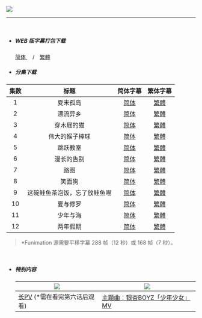 

![](https://p.sda1.dev/2/31e20189a422198da2d1741f221f553e/Sonny_Boy_poster.png)



------

​	

- ##### **WEB 版字幕打包下载**

  [简体 ](https://github.com/SweetSub/SweetSub-source/blob/master/Sonny%20Boy/%5BXKsub%26SweetSub%5D%20Sonny%20Boy%20-%20WebRip%20Subtitles.chs.zip)　/　[繁體](https://github.com/SweetSub/SweetSub-source/blob/master/Sonny%20Boy/%5BXKsub%26SweetSub%5D%20Sonny%20Boy%20-%20WebRip%20Subtitles.cht.zip)
  
  
  
- ##### **分集下载**


| 集数 |             标题             |                           简体字幕                           |                           繁体字幕                           |
| :--: | :--------------------------: | :----------------------------------------------------------: | :----------------------------------------------------------: |
|  1   |           夏末孤岛           | [简体](https://github.com/SweetSub/SweetSub-source/blob/master/Sonny%20Boy/%5BXKsub%26SweetSub%5D%20Sonny%20Boy%20-%2001.chs.ass) | [繁體](https://github.com/SweetSub/SweetSub-source/blob/master/Sonny%20Boy/%5BXKsub%26SweetSub%5D%20Sonny%20Boy%20-%2001.cht.ass) |
|  2   |           漂流异乡           | [简体](https://github.com/SweetSub/SweetSub-source/blob/master/Sonny%20Boy/%5BXKsub%26SweetSub%5D%20Sonny%20Boy%20-%2002.chs.ass) | [繁體](https://github.com/SweetSub/SweetSub-source/blob/master/Sonny%20Boy/%5BXKsub%26SweetSub%5D%20Sonny%20Boy%20-%2002.cht.ass) |
|  3   |          穿木屐的猫          | [简体](https://github.com/SweetSub/SweetSub-source/blob/master/Sonny%20Boy/%5BXKsub%26SweetSub%5D%20Sonny%20Boy%20-%2003.chs.ass) | [繁體](https://github.com/SweetSub/SweetSub-source/blob/master/Sonny%20Boy/%5BXKsub%26SweetSub%5D%20Sonny%20Boy%20-%2003.cht.ass) |
|  4   |        伟大的猴子棒球        | [简体](https://github.com/SweetSub/SweetSub-source/blob/master/Sonny%20Boy/%5BXKsub%26SweetSub%5D%20Sonny%20Boy%20-%2004.chs.ass) | [繁體](https://github.com/SweetSub/SweetSub-source/blob/master/Sonny%20Boy/%5BXKsub%26SweetSub%5D%20Sonny%20Boy%20-%2004.cht.ass) |
|  5   |           跳跃教室           | [简体](https://github.com/SweetSub/SweetSub-source/blob/master/Sonny%20Boy/%5BXKsub%26SweetSub%5D%20Sonny%20Boy%20-%2005.chs.ass) | [繁體](https://github.com/SweetSub/SweetSub-source/blob/master/Sonny%20Boy/%5BXKsub%26SweetSub%5D%20Sonny%20Boy%20-%2005.cht.ass) |
|  6   |          漫长的告别          | [简体](https://github.com/SweetSub/SweetSub-source/blob/master/Sonny%20Boy/%5BXKsub%26SweetSub%5D%20Sonny%20Boy%20-%2006.chs.ass) | [繁體](https://github.com/SweetSub/SweetSub-source/blob/master/Sonny%20Boy/%5BXKsub%26SweetSub%5D%20Sonny%20Boy%20-%2006.cht.ass) |
|  7   |             路图             | [简体](https://github.com/SweetSub/SweetSub-source/blob/master/Sonny%20Boy/%5BXKsub%26SweetSub%5D%20Sonny%20Boy%20-%2007.chs.ass) | [繁體](https://github.com/SweetSub/SweetSub-source/blob/master/Sonny%20Boy/%5BXKsub%26SweetSub%5D%20Sonny%20Boy%20-%2007.cht.ass) |
|  8   |            笑面狗            | [简体](https://github.com/SweetSub/SweetSub-source/blob/master/Sonny%20Boy/%5BXKsub%26SweetSub%5D%20Sonny%20Boy%20-%2008.chs.ass) | [繁體](https://github.com/SweetSub/SweetSub-source/blob/master/Sonny%20Boy/%5BXKsub%26SweetSub%5D%20Sonny%20Boy%20-%2008.cht.ass) |
|  9   | 这碗鲑鱼茶泡饭，忘了放鲑鱼喵 | [简体](https://github.com/SweetSub/SweetSub-source/blob/master/Sonny%20Boy/%5BXKsub%26SweetSub%5D%20Sonny%20Boy%20-%2009.chs.ass) | [繁體](https://github.com/SweetSub/SweetSub-source/blob/master/Sonny%20Boy/%5BXKsub%26SweetSub%5D%20Sonny%20Boy%20-%2009.cht.ass) |
|  10  |           夏与修罗           | [简体](https://github.com/SweetSub/SweetSub-source/blob/master/Sonny%20Boy/%5BXKsub%26SweetSub%5D%20Sonny%20Boy%20-%2010.chs.ass) | [繁體](https://github.com/SweetSub/SweetSub-source/blob/master/Sonny%20Boy/%5BXKsub%26SweetSub%5D%20Sonny%20Boy%20-%2010.cht.ass) |
|  11  |           少年与海           | [简体](https://github.com/SweetSub/SweetSub-source/blob/master/Sonny%20Boy/%5BXKsub%26SweetSub%5D%20Sonny%20Boy%20-%2011.chs.ass) | [繁體](https://github.com/SweetSub/SweetSub-source/blob/master/Sonny%20Boy/%5BXKsub%26SweetSub%5D%20Sonny%20Boy%20-%2011.cht.ass) |
|  12  |           两年假期           | [简体](https://github.com/SweetSub/SweetSub-source/blob/master/Sonny%20Boy/%5BXKsub%26SweetSub%5D%20Sonny%20Boy%20-%2012.chs.ass) | [繁體](https://github.com/SweetSub/SweetSub-source/blob/master/Sonny%20Boy/%5BXKsub%26SweetSub%5D%20Sonny%20Boy%20-%2012.cht.ass) |



> *Funimation 源需要平移字幕 288 帧（12 秒）或 168 帧（7 秒）。

​	

- ##### **特别内容**

  | ![](https://p.sda1.dev/2/527439ac56db4d20b151471fee22eab2/01.png) | ![](https://p.sda1.dev/2/b32c4c307ee74c5159a96cf66b0b36f4/02.png) |
  | ------------------------------------------------------------ | ------------------------------------------------------------ |
  | [长PV](https://www.bilibili.com/video/BV1ZP4y1H7XY/) (*需在看完第六话后观看) | [主题曲：银杏BOYZ「少年少女」MV](https://www.bilibili.com/video/BV1av411E71D/) |

  

  

  

  